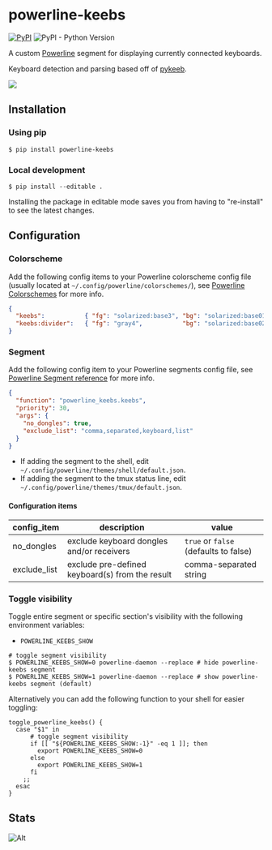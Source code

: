 # powerline-keebs

[![PyPI](https://img.shields.io/pypi/v/powerline-keebs)](https://pypi.org/project/powerline-keebs/)
![PyPI - Python Version](https://img.shields.io/pypi/pyversions/powerline-keebs)

A custom [Powerline](https://github.com/powerline/powerline) segment for displaying currently connected keyboards.

Keyboard detection and parsing based off of [pykeeb](https://github.com/j4ckofalltrades/pykeeb).

![](https://res.cloudinary.com/j4ckofalltrades/image/upload/v1645293862/foss/powerline_keebs_hwsshp.png)

## Installation

### Using pip

`$ pip install powerline-keebs`

### Local development

`$ pip install --editable .`

Installing the package in editable mode saves you from having to "re-install" to see the latest changes.

## Configuration

### Colorscheme

Add the following config items to your Powerline colorscheme config file (usually located at `~/.config/powerline/colorschemes/`),
see [Powerline Colorschemes](https://powerline.readthedocs.io/en/master/configuration/reference.html#colorschemes) for more info.

```json
{
  "keebs":           { "fg": "solarized:base3", "bg": "solarized:base01", "attrs": ["bold"] },
  "keebs:divider":   { "fg": "gray4",           "bg": "solarized:base02", "attrs": [] }
}
```

### Segment

Add the following config item to your Powerline segments config file,
see [Powerline Segment reference](https://powerline.readthedocs.io/en/master/configuration/segments.html#segment-reference) for more info.

```json
{
  "function": "powerline_keebs.keebs",
  "priority": 30,
  "args": {
    "no_dongles": true,
    "exclude_list": "comma,separated,keyboard,list"
  }
}
```

- If adding the segment to the shell, edit `~/.config/powerline/themes/shell/default.json`.
- If adding the segment to the tmux status line, edit `~/.config/powerline/themes/tmux/default.json`.

#### Configuration items

| config_item  | description                                     | value                                 |
|--------------|-------------------------------------------------|---------------------------------------|
| no_dongles   | exclude keyboard dongles and/or receivers       | `true` or `false` (defaults to false) |
| exclude_list | exclude pre-defined keyboard(s) from the result | comma-separated string                |

### Toggle visibility

Toggle entire segment or specific section's visibility with the following environment variables:

- `POWERLINE_KEEBS_SHOW`

```shell
# toggle segment visibility
$ POWERLINE_KEEBS_SHOW=0 powerline-daemon --replace # hide powerline-keebs segment
$ POWERLINE_KEEBS_SHOW=1 powerline-daemon --replace # show powerline-keebs segment (default)
```

Alternatively you can add the following function to your shell for easier toggling:

```shell
toggle_powerline_keebs() {
  case "$1" in
      # toggle segment visibility
      if [[ "${POWERLINE_KEEBS_SHOW:-1}" -eq 1 ]]; then
        export POWERLINE_KEEBS_SHOW=0
      else
        export POWERLINE_KEEBS_SHOW=1
      fi
    ;;
  esac
}
```

## Stats

![Alt](https://repobeats.axiom.co/api/embed/49028c098050f2ec944637634225038be092c693.svg "Repobeats analytics image")
